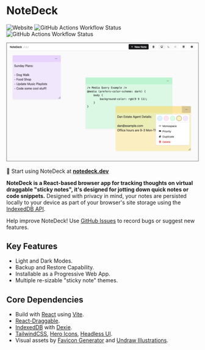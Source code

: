 # NoteDeck

![Website](https://img.shields.io/website?url=https%3A%2F%2Fapp.notedeck.dev&up_message=online&label=NoteDeck%20Status)
![GitHub Actions Workflow Status](https://img.shields.io/github/actions/workflow/status/abiddiscombe/notedeck/lint.yml?branch=main&label=Linting%20%26%20Formatting%20(main))
![GitHub Actions Workflow Status](https://img.shields.io/github/actions/workflow/status/abiddiscombe/notedeck/lint.yml?branch=dev&label=Linting%20%26%20Formatting%20(dev))


![NoteDeck](./media/screenshot.png)

🚀 Start using NoteDeck at **[notedeck.dev](https://app.notedeck.dev)**

**NoteDeck is a React-based browser app for tracking thoughts on virtual draggable "sticky notes", it's designed for jotting down quick notes or code snippets.** Designed with privacy in mind, your notes are persisted locally to your device as part of your browser's site storage using the [IndexedDB API](https://developer.mozilla.org/en-US/docs/Web/API/IndexedDB_API).

Help improve NoteDeck! Use [GitHub Issues](https://github.com/abiddiscombe/notedeck/issues) to record bugs or suggest new features.


## Key Features

- Light and Dark Modes.
- Backup and Restore Capability.
- Installable as a Progressive Web App.
- Multiple re-sizable "sticky note" themes.

## Core Dependencies

-   Build with [React](https://react.dev) using [Vite](https://vitejs.dev).
-   [React-Draggable](https://www.npmjs.com/package/react-draggable).
-   [IndexedDB](https://developer.mozilla.org/en-US/docs/Web/API/IndexedDB_API) with [Dexie](https://dexie.org/).
-   [TailwindCSS](https://tailwindcss.com/), [Hero Icons](https://heroicons.com/), [Headless UI](https://headlessui.com/).
-   Visual assets by [Favicon Generator](https://favicon.io/) and [Undraw Illustrations](https://undraw.co/illustrations).
